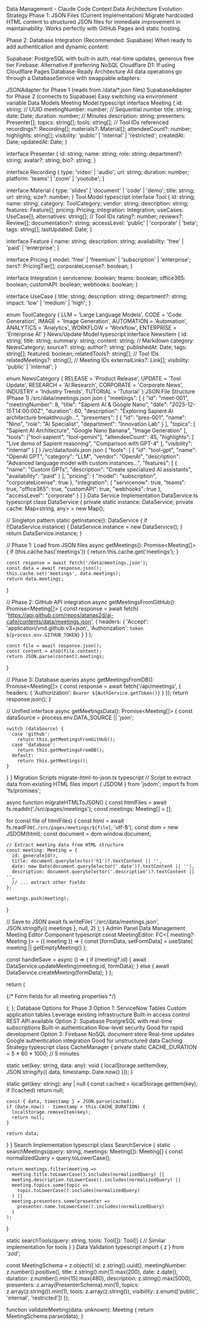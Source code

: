 Data Management - Claude Code Context
Data Architecture Evolution Strategy
Phase 1: JSON Files (Current Implementation)
Migrate hardcoded HTML content to structured JSON files for immediate improvement in maintainability. Works perfectly with GitHub Pages and static hosting.

Phase 2: Database Integration (Recommended: Supabase)
When ready to add authentication and dynamic content:

Supabase: PostgreSQL with built-in auth, real-time updates, generous free tier
Firebase: Alternative if preferring NoSQL
Cloudflare D1: If using Cloudflare Pages
Database-Ready Architecture
All data operations go through a DatabaseService with swappable adapters:

JSONAdapter for Phase 1 (reads from /data/*.json files)
SupabaseAdapter for Phase 2 (connects to Supabase)
Easy switching via environment variable
Data Models
Meeting Model
typescript
interface Meeting {
  id: string;                    // UUID
  meetingNumber: number;          // Sequential number
  title: string;
  date: Date;
  duration: number;               // Minutes
  description: string;
  presenters: Presenter[];
  topics: string[];
  tools: string[];                // Tool IDs referenced
  recordings?: Recording[];
  materials?: Material[];
  attendeeCount?: number;
  highlights: string[];
  visibility: 'public' | 'internal' | 'restricted';
  createdAt: Date;
  updatedAt: Date;
}

interface Presenter {
  id: string;
  name: string;
  role: string;
  department?: string;
  avatar?: string;
  bio?: string;
}

interface Recording {
  type: 'video' | 'audio';
  url: string;
  duration: number;
  platform: 'teams' | 'zoom' | 'youtube';
}

interface Material {
  type: 'slides' | 'document' | 'code' | 'demo';
  title: string;
  url: string;
  size?: number;
}
Tool Model
typescript
interface Tool {
  id: string;
  name: string;
  category: ToolCategory;
  vendor: string;
  description: string;
  features: Feature[];
  pricing: Pricing;
  integration: Integration;
  useCases: UseCase[];
  alternatives: string[];        // Tool IDs
  rating?: number;
  reviews?: Review[];
  documentation?: string;
  accessLevel: 'public' | 'corporate' | 'beta';
  tags: string[];
  lastUpdated: Date;
}

interface Feature {
  name: string;
  description: string;
  availability: 'free' | 'paid' | 'enterprise';
}

interface Pricing {
  model: 'free' | 'freemium' | 'subscription' | 'enterprise';
  tiers?: PricingTier[];
  corporateLicense?: boolean;
}

interface Integration {
  servicenow: boolean;
  teams: boolean;
  office365: boolean;
  customAPI: boolean;
  webhooks: boolean;
}

interface UseCase {
  title: string;
  description: string;
  department?: string;
  impact: 'low' | 'medium' | 'high';
}

enum ToolCategory {
  LLM = 'Large Language Models',
  CODE = 'Code Generation',
  IMAGE = 'Image Generation',
  AUTOMATION = 'Automation',
  ANALYTICS = 'Analytics',
  WORKFLOW = 'Workflow',
  ENTERPRISE = 'Enterprise AI'
}
News/Update Model
typescript
interface NewsItem {
  id: string;
  title: string;
  summary: string;
  content: string;               // Markdown
  category: NewsCategory;
  source?: string;
  author?: string;
  publishedAt: Date;
  tags: string[];
  featured: boolean;
  relatedTools?: string[];       // Tool IDs
  relatedMeetings?: string[];    // Meeting IDs
  externalLinks?: Link[];
  visibility: 'public' | 'internal';
}

enum NewsCategory {
  RELEASE = 'Product Release',
  UPDATE = 'Tool Update',
  RESEARCH = 'AI Research',
  CORPORATE = 'Corporate News',
  INDUSTRY = 'Industry Trends',
  TUTORIAL = 'Tutorial'
}
JSON File Structure (Phase 1)
/src/data/meetings.json
json
{
  "meetings": [
    {
      "id": "meet-001",
      "meetingNumber": 8,
      "title": "Sapient AI & Google Nano",
      "date": "2025-12-15T14:00:00Z",
      "duration": 60,
      "description": "Exploring Sapient AI architecture breakthrough...",
      "presenters": [
        {
          "id": "pres-001",
          "name": "Nino",
          "role": "AI Specialist",
          "department": "Innovation Lab"
        }
      ],
      "topics": [
        "Sapient AI Architecture",
        "Google Nano Banana",
        "Image Generation"
      ],
      "tools": ["tool-sapient", "tool-gemini"],
      "attendeeCount": 45,
      "highlights": [
        "Live demo of Sapient reasoning",
        "Comparison with GPT-4"
      ],
      "visibility": "internal"
    }
  ]
}
/src/data/tools.json
json
{
  "tools": [
    {
      "id": "tool-gpt",
      "name": "OpenAI GPT",
      "category": "LLM",
      "vendor": "OpenAI",
      "description": "Advanced language model with custom instances...",
      "features": [
        {
          "name": "Custom GPTs",
          "description": "Create specialized AI assistants",
          "availability": "paid"
        }
      ],
      "pricing": {
        "model": "subscription",
        "corporateLicense": true
      },
      "integration": {
        "servicenow": true,
        "teams": true,
        "office365": true,
        "customAPI": true,
        "webhooks": true
      },
      "accessLevel": "corporate"
    }
  ]
}
Data Service Implementation
DataService.ts
typescript
class DataService {
  private static instance: DataService;
  private cache: Map<string, any> = new Map();
  
  // Singleton pattern
  static getInstance(): DataService {
    if (!DataService.instance) {
      DataService.instance = new DataService();
    }
    return DataService.instance;
  }
  
  // Phase 1: Load from JSON files
  async getMeetings(): Promise<Meeting[]> {
    if (this.cache.has('meetings')) {
      return this.cache.get('meetings');
    }
    
    const response = await fetch('/data/meetings.json');
    const data = await response.json();
    this.cache.set('meetings', data.meetings);
    return data.meetings;
  }
  
  // Phase 2: GitHub API integration
  async getMeetingsFromGitHub(): Promise<Meeting[]> {
    const response = await fetch(
      'https://api.github.com/repos/atanas2d/ai-cafe/contents/data/meetings.json',
      {
        headers: {
          'Accept': 'application/vnd.github.v3+json',
          'Authorization': `token ${process.env.GITHUB_TOKEN}`
        }
      }
    );
    
    const file = await response.json();
    const content = atob(file.content);
    return JSON.parse(content).meetings;
  }
  
  // Phase 3: Database queries
  async getMeetingsFromDB(): Promise<Meeting[]> {
    const response = await fetch('/api/meetings', {
      headers: {
        'Authorization': `Bearer ${AuthService.getToken()}`
      }
    });
    return response.json();
  }
  
  // Unified interface
  async getMeetingsData(): Promise<Meeting[]> {
    const dataSource = process.env.DATA_SOURCE || 'json';
    
    switch (dataSource) {
      case 'github':
        return this.getMeetingsFromGitHub();
      case 'database':
        return this.getMeetingsFromDB();
      default:
        return this.getMeetings();
    }
  }
}
Migration Scripts
migrate-html-to-json.ts
typescript
// Script to extract data from existing HTML files
import { JSDOM } from 'jsdom';
import fs from 'fs/promises';

async function migrateHTMLToJSON() {
  const htmlFiles = await fs.readdir('./src/pages/meetings');
  const meetings: Meeting[] = [];
  
  for (const file of htmlFiles) {
    const html = await fs.readFile(`./src/pages/meetings/${file}`, 'utf-8');
    const dom = new JSDOM(html);
    const document = dom.window.document;
    
    // Extract meeting data from HTML structure
    const meeting: Meeting = {
      id: generateId(),
      title: document.querySelector('h1')?.textContent || '',
      date: new Date(document.querySelector('.date')?.textContent || ''),
      description: document.querySelector('.description')?.textContent || '',
      // ... extract other fields
    };
    
    meetings.push(meeting);
  }
  
  // Save to JSON
  await fs.writeFile(
    './src/data/meetings.json',
    JSON.stringify({ meetings }, null, 2)
  );
}
Admin Panel Data Management
Meeting Editor Component
typescript
const MeetingEditor: FC<{ meeting?: Meeting }> = ({ meeting }) => {
  const [formData, setFormData] = useState<Meeting>(
    meeting || getEmptyMeeting()
  );
  
  const handleSave = async () => {
    if (meeting?.id) {
      await DataService.updateMeeting(meeting.id, formData);
    } else {
      await DataService.createMeeting(formData);
    }
  };
  
  return (
    <form onSubmit={handleSave}>
      {/* Form fields for all meeting properties */}
    </form>
  );
};
Database Options for Phase 3
Option 1: ServiceNow Tables
Custom application tables
Leverage existing infrastructure
Built-in access control
REST API available
Option 2: Supabase
PostgreSQL with real-time subscriptions
Built-in authentication
Row-level security
Good for rapid development
Option 3: Firebase
NoSQL document store
Real-time updates
Google authentication integration
Good for unstructured data
Caching Strategy
typescript
class CacheManager {
  private static CACHE_DURATION = 5 * 60 * 1000; // 5 minutes
  
  static set(key: string, data: any): void {
    localStorage.setItem(key, JSON.stringify({
      data,
      timestamp: Date.now()
    }));
  }
  
  static get(key: string): any | null {
    const cached = localStorage.getItem(key);
    if (!cached) return null;
    
    const { data, timestamp } = JSON.parse(cached);
    if (Date.now() - timestamp > this.CACHE_DURATION) {
      localStorage.removeItem(key);
      return null;
    }
    
    return data;
  }
}
Search Implementation
typescript
class SearchService {
  static searchMeetings(query: string, meetings: Meeting[]): Meeting[] {
    const normalizedQuery = query.toLowerCase();
    
    return meetings.filter(meeting => 
      meeting.title.toLowerCase().includes(normalizedQuery) ||
      meeting.description.toLowerCase().includes(normalizedQuery) ||
      meeting.topics.some(topic => 
        topic.toLowerCase().includes(normalizedQuery)
      ) ||
      meeting.presenters.some(presenter => 
        presenter.name.toLowerCase().includes(normalizedQuery)
      )
    );
  }
  
  static searchTools(query: string, tools: Tool[]): Tool[] {
    // Similar implementation for tools
  }
}
Data Validation
typescript
import { z } from 'zod';

const MeetingSchema = z.object({
  id: z.string().uuid(),
  meetingNumber: z.number().positive(),
  title: z.string().min(1).max(200),
  date: z.date(),
  duration: z.number().min(15).max(480),
  description: z.string().max(5000),
  presenters: z.array(PresenterSchema).min(1),
  topics: z.array(z.string()).min(1),
  tools: z.array(z.string()),
  visibility: z.enum(['public', 'internal', 'restricted'])
});

function validateMeeting(data: unknown): Meeting {
  return MeetingSchema.parse(data);
}
